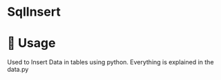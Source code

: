 # SqlInsert

# 🔧 Usage

Used to Insert Data in tables using python.
Everything is explained in the data.py
